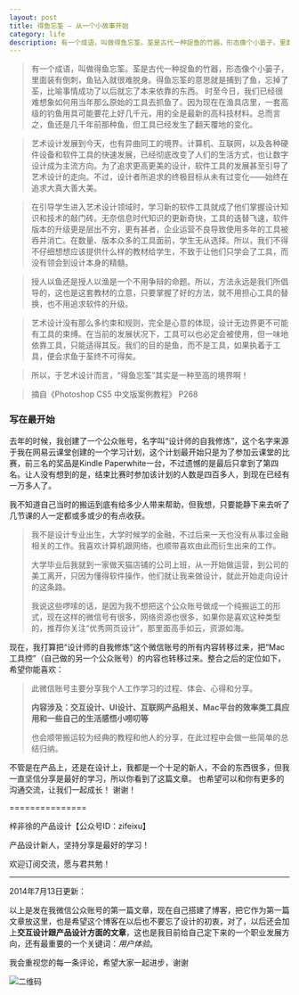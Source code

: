 ```yaml
---
layout: post  
title: 得鱼忘筌 — 从一个小故事开始
category: life  
description: 有一个成语，叫做得鱼忘筌。荃是古代一种捉鱼的竹器，形态像个小篓子，里面装有倒刺，鱼钻入就很难脱身。得鱼忘筌的意思就是捕到了鱼，忘掉了荃，比喻事情成功了以后就忘了本来依靠的东西。 时至今日，我们已经很难想象如何用当年那么原始的工具去抓鱼了。因为现在在渔具店里，一套高级的钓鱼用具可能要花上好几千元，用的全是最新的高科技材料。总而言之，鱼还是几千年前那种鱼，但工具已经发生了翻天覆地的变化。<br><br>艺术设计发展到今天，也有异曲同工的境界。计算机、互联网，以及各种硬件设备和软件工具的快速发展，已经彻底改变了人们的生活方式，也让数字设计成为主流方向。为了追求更高更美的设计，软件工具的发展甚至引导了艺术设计的走向。不过，设计者所追求的终极目标从未有过变化——始终在追求大真大善大美。
--- 
```




> 有一个成语，叫做得鱼忘筌。荃是古代一种捉鱼的竹器，形态像个小篓子，里面装有倒刺，鱼钻入就很难脱身。得鱼忘筌的意思就是捕到了鱼，忘掉了荃，比喻事情成功了以后就忘了本来依靠的东西。 时至今日，我们已经很难想象如何用当年那么原始的工具去抓鱼了。因为现在在渔具店里，一套高级的钓鱼用具可能要花上好几千元，用的全是最新的高科技材料。总而言之，鱼还是几千年前那种鱼，但工具已经发生了翻天覆地的变化。

> 艺术设计发展到今天，也有异曲同工的境界。计算机、互联网，以及各种硬件设备和软件工具的快速发展，已经彻底改变了人们的生活方式，也让数字设计成为主流方向。为了追求更高更美的设计，软件工具的发展甚至引导了艺术设计的走向。不过，设计者所追求的终极目标从未有过变化——始终在追求大真大善大美。

> 在引导学生进入艺术设计领域时，学习新的软件工具就成了他们掌握设计知识和技术的敲门砖。无奈信息时代知识的更新奇快，工具的迭替飞速，软件版本的升级更是层出不穷，更有甚者，企业运营不良导致使用多年的工具被吞并消亡。在数量、版本众多的工具面前，学生无从选择。所以，我们不得不仔细想想应该提供什么样的教材给学生，不致于让他们只学会了工具，而没有领会到设计本身的精髓。

> 授人以鱼还是授人以渔是一个不用争辩的命题。所以，方法永远是我们所倡导的，这也是这套教材的立意，只要掌握了好的方法，就不用担心工具的替换，也不用追求软件的升级。

> 艺术设计没有那么多约束和规则，完全是心意的体现，设计无边界更不可能有工具的束缚。在当前的发展状况下，工具可以也必定会被使用，但一味地依靠工具，只能适得其反。我们的目的是鱼，而不是工具，如果执着于工具，便会求鱼于荃终不可得矣。

> 所以，于艺术设计而言，“得鱼忘筌”其实是一种至高的境界啊！

> 摘自《Photoshop CS5 中文版案例教程》 P268

### 写在最开始

去年的时候，我创建了一个公众账号，名字叫“设计师的自我修炼”，这个名字来源于我在网易云课堂创建的一个学习计划，这个计划最开始只是为了参加云课堂的比赛，前三名的奖品是Kindle Paperwhite一台，不过遗憾的是最后只拿到了第四名。让人没有想到的是，结束比赛时参加该计划的人数是四百多人，到现在已经有一万多人了。

我不知道自己当时的搬运到底有给多少人带来帮助，但我想，只要能静下来去听了几节课的人一定都或多或少的有点收获。

> 我不是设计专业出生，大学时候学的金融，不过后来一天也没有从事过金融相关的工作。我喜欢计算机跟网络，也顺带喜欢由此而衍生出来的工作。
> 
> 大学毕业后我就到一家做天猫店铺的公司上班，从一开始做运营，到公司的美工离开，只因为懂得软件操作，他们就让我来做设计，就此开始走向设计的这条路。
> 
> 我说这些啰嗦的话，是因为我不想把这个公众账号做成一个纯搬运工的形式，现在这样的微信号有很多，网络资源也很多，如果你是喜欢这种类型的，推荐你关注“优秀网页设计”，那里面高手如云，资源如海。

现在，我打算把“设计师的自我修炼”这个微信账号的所有内容转移过来，把“Mac工具控”（自己做的另一个公众账号）的内容也转移过来。整合之后的定位如下，希望你能喜欢：

> 此微信账号主要分享我个人工作学习的过程、体会、心得和分享。
> 
> **内容涉及：交互设计、UI设计、互联网产品相关、Mac平台的效率类工具应用和一些自己的生活感悟小唠叨等**
> 
> 也会顺带搬运较为经典的教程和他人的分享，在此过程中会做一些简单的总结归纳。

不管是在产品上，还是在设计上，我都是一个十足的新人，不会的东西很多，但我一直坚信分享是最好的学习，所以你看到了这篇文章。 也希望可以和你有更多的沟通交流，让我们一起成长！ 谢谢！

===============

梓非徐的产品设计【公众号ID：zifeixu】

产品设计新人，坚持分享是最好的学习！

欢迎订阅交流，愿与君共勉！


---- 

2014年7月13日更新：

以上是发在我微信公众账号的第一篇文章，现在自己搭建了博客，把它作为第一篇文章放这里，也是希望这个博客在以后也不要忘了设计的初衷，对了，以后还会加上**交互设计跟产品设计方面的文章**，这也是我目前给自己定下来的一个职业发展方向，还有最重要的一个关键词：*用户体验*。

我会重视您的每一条评论，希望大家一起进步，谢谢

![](http://qiniu.zifeixu.com/2013-12-24-qrcode.jpg "二维码")